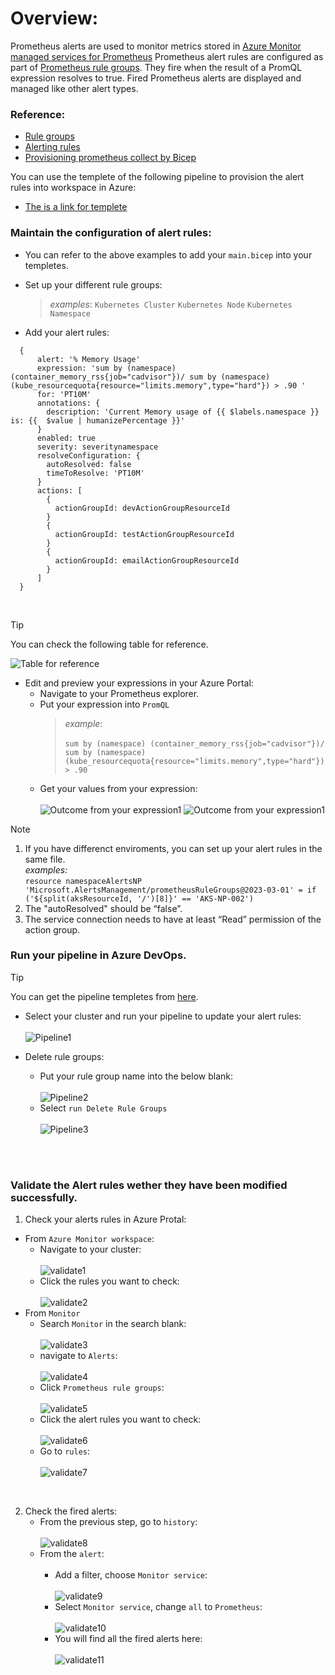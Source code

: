 # Overview:

Prometheus alerts are used to monitor metrics stored in [Azure Monitor managed services for Prometheus](https://learn.microsoft.com/en-us/azure/azure-monitor/essentials/prometheus-metrics-overview)
Prometheus alert rules are configured as part of [Prometheus rule groups](https://learn.microsoft.com/en-us/azure/azure-monitor/essentials/prometheus-rule-groups). They fire when the result of a PromQL expression resolves to true. Fired Prometheus alerts are displayed and managed like other alert types.
<br/>
### Reference:
* [Rule groups](https://learn.microsoft.com/en-us/azure/azure-monitor/essentials/prometheus-rule-groups)
* [Alerting rules](https://prometheus.io/docs/prometheus/latest/configuration/alerting_rules/)
* [Provisioning prometheus collect by Bicep](https://github.com/Azure/prometheus-collector/blob/main/AddonBicepTemplate/recommendedMetricAlerts.bicep)

You can use the templete of the following pipeline to provision the alert rules into workspace in Azure:
* [The is a link for templete]()

### Maintain the configuration of alert rules:

* You can refer to the above examples to add your `main.bicep` into your templetes.

* Set up your different rule groups: 
   > _examples_: 
     `Kubernetes Cluster`
     `Kubernetes Node`
     `Kubernetes Namespace`

* Add your alert rules:
```bicep
  {
      alert: '% Memory Usage'
      expression: 'sum by (namespace) (container_memory_rss{job="cadvisor"})/ sum by (namespace) (kube_resourcequota{resource="limits.memory",type="hard"}) > .90 '
      for: 'PT10M'
      annotations: {
        description: 'Current Memory usage of {{ $labels.namespace }} is: {{  $value | humanizePercentage }}'
      }
      enabled: true
      severity: severitynamespace
      resolveConfiguration: {
        autoResolved: false
        timeToResolve: 'PT10M'
      }
      actions: [
        {
          actionGroupId: devActionGroupResourceId
        }
        {
          actionGroupId: testActionGroupResourceId
        }
        {
          actionGroupId: emailActionGroupResourceId
        }
      ]
  }
```
<br/>

> [!TIP]
> You can check the following table for reference.

![Table for reference](../assets/images/AlertRules/rules.png)

* Edit and preview your expressions in your Azure Portal:
  + Navigate to your Prometheus explorer.
  + Put your expression into `PromQL`
    > _example_: <br/><br/>
    ```sum by (namespace) (container_memory_rss{job="cadvisor"})/ sum by (namespace) (kube_resourcequota{resource="limits.memory",type="hard"}) > .90```
  + Get your values from your expression:<br/><br/>
    ![Outcome from your expression1](../assets/images/AlertRules/outcome1.png)
    ![Outcome from your expression1](../assets/images/AlertRules/outcome2.png)

> [!NOTE]
> 1. If you have differenct enviroments, you can set up your alert rules in the same file.<br/>_examples:_<br/> ```resource namespaceAlertsNP 'Microsoft.AlertsManagement/prometheusRuleGroups@2023-03-01' = if ('${split(aksResourceId, '/')[8]}' == 'AKS-NP-002')```
> 2. The "autoResolved" should be “false”.
> 3. The service connection needs to have at least “Read” permission of the action group.

### Run your pipeline in Azure DevOps.
> [!TIP]
> You can get the pipeline templetes from [here]().

* Select your cluster and run your pipeline to update your alert rules:<br/><br/>
![Pipeline1](../assets/images/AlertRules/pipeline1.png)

* Delete rule groups:
  - Put your rule group name into the below blank:<br/><br/>
  ![Pipeline2](../assets/images/AlertRules/pipeline2.png)
  - Select `run Delete Rule Groups`<br/><br/>
  ![Pipeline3](../assets/images/AlertRules/pipeline3.png)

<br/><br/>

### Validate the Alert rules wether they have been modified successfully.

1. Check your alerts rules in Azure Protal:
- From `Azure Monitor workspace`:
   - Navigate to your cluster:<br/><br/>
   ![validate1](../assets/images/AlertRules/validate1.png)
   - Click the rules you want to check:<br/><br/>
   ![validate2](../assets/images/AlertRules/validate2.png)
- From `Monitor`
   - Search `Monitor` in the search blank:<br/><br/>
   ![validate3](../assets/images/AlertRules/validate3.png)
   - navigate to `Alerts`:<br/><br/>
   ![validate4](../assets/images/AlertRules/validate4.png)
   - Click `Prometheus rule groups`:<br/><br/>
   ![validate5](../assets/images/AlertRules/validate5.png)
   - Click the alert rules you want to check:<br/><br/>
   ![validate6](../assets/images/AlertRules/validate6.png)
   - Go to `rules`:<br/><br/>
   ![validate7](../assets/images/AlertRules/validate7.png)
<br/>

2. Check the fired alerts:
   - From the previous step, go to `history`:<br/><br/>
   ![validate8](../assets/images/AlertRules/validate8.png)
   - From the `alert`:<br/><br/>
     - Add a filter, choose `Monitor service`:<br/><br/>
     ![validate9](../assets/images/AlertRules/validate9.png)
     - Select `Monitor service`, change `all` to `Prometheus`:<br/><br/>
     ![validate10](../assets/images/AlertRules/validate10.png) 
     - You will find all the fired alerts here:<br/><br/>
     ![validate11](../assets/images/AlertRules/validate11.png)  